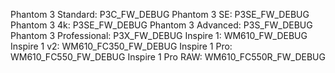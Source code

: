 Phantom 3 Standard: P3C_FW_DEBUG
Phantom 3 SE: P3SE_FW_DEBUG
Phantom 3 4k: P3SE_FW_DEBUG
Phantom 3 Advanced: P3S_FW_DEBUG
Phantom 3 Professional: P3X_FW_DEBUG
Inspire 1: WM610_FW_DEBUG
Inspire 1 v2: WM610_FC350_FW_DEBUG
Inspire 1 Pro: WM610_FC550_FW_DEBUG
Inspire 1 Pro RAW: WM610_FC550R_FW_DEBUG

